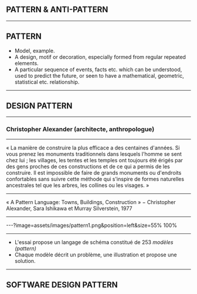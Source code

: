 ## PATTERN & ANTI-PATTERN

---

## PATTERN

- Model, example.
- A design, motif or decoration, especially formed from regular repeated elements.
- A particular sequence of events, facts etc. which can be understood, used to predict the future, or seen to have a mathematical, geometric, statistical etc. relationship.

---

## DESIGN PATTERN

---

### Christopher Alexander (architecte, anthropologue)

---

« La manière de construire la plus efficace a des centaines d'années. Si vous prenez les monuments traditionnels dans lesquels l'homme se sent chez lui ; les villages, les tentes et les temples ont toujours été érigés par des gens proches de ces constructions et de ce qui a permis de les construire. Il est impossible de faire de grands monuments ou d'endroits confortables sans suivre cette méthode qui s'inspire de formes naturelles ancestrales tel que les arbres, les collines ou les visages. »

---

« A Pattern Language: Towns, Buildings, Construction » − Christopher Alexander, Sara Ishikawa et Murray Silverstein, 1977

---

---?image=assets/images/pattern1.png&position=left&size=55% 100%

---

- L'essai propose un langage de schéma constitué de 253 _modèles (pattern)_
- Chaque modèle décrit un problème, une illustration et propose une solution.

---

## SOFTWARE DESIGN PATTERN
